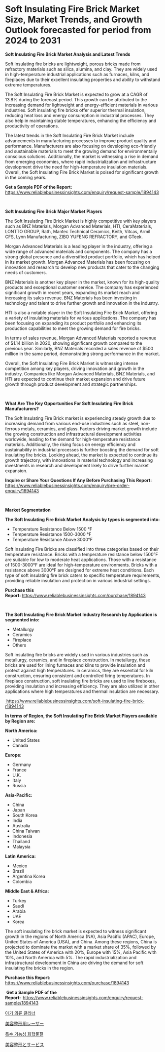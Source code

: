 <p><h1>Soft Insulating Fire Brick Market Size, Market Trends, and Growth Outlook forecasted for period from 2024 to 2031</h1></p><p><strong>Soft Insulating Fire Brick Market Analysis and Latest Trends</strong></p>
<p><p>Soft insulating fire bricks are lightweight, porous bricks made from refractory materials such as silica, alumina, and clay. They are widely used in high-temperature industrial applications such as furnaces, kilns, and fireplaces due to their excellent insulating properties and ability to withstand extreme temperatures.</p><p>The Soft Insulating Fire Brick Market is expected to grow at a CAGR of 13.8% during the forecast period. This growth can be attributed to the increasing demand for lightweight and energy-efficient materials in various industries. Soft insulating fire bricks offer superior thermal insulation, reducing heat loss and energy consumption in industrial processes. They also help in maintaining stable temperatures, enhancing the efficiency and productivity of operations.</p><p>The latest trends in the Soft Insulating Fire Brick Market include advancements in manufacturing processes to improve product quality and performance. Manufacturers are also focusing on developing eco-friendly and sustainable materials to meet the growing demand for environmentally conscious solutions. Additionally, the market is witnessing a rise in demand from emerging economies, where rapid industrialization and infrastructure development drive the need for high-temperature insulation materials. Overall, the Soft Insulating Fire Brick Market is poised for significant growth in the coming years.</p></p>
<p><strong>Get a Sample PDF of the Report:&nbsp;</strong> <a href="https://www.reliablebusinessinsights.com/enquiry/request-sample/1894143">https://www.reliablebusinessinsights.com/enquiry/request-sample/1894143</a></p>
<p>&nbsp;</p>
<p><strong>Soft Insulating Fire Brick Major Market Players</strong></p>
<p><p>The Soft Insulating Fire Brick Market is highly competitive with key players such as BNZ Materials, Morgan Advanced Materials, HTI, CeraMaterials, LONTTO GROUP, Rath, Mantec Technical Ceramics, Keith, Vitcas, Armil CFS, Lynn Manufacturing, ZIBO YUFENG REFRACTORY, and GTeek.</p><p>Morgan Advanced Materials is a leading player in the industry, offering a wide range of advanced materials and components. The company has a strong global presence and a diversified product portfolio, which has helped in its market growth. Morgan Advanced Materials has been focusing on innovation and research to develop new products that cater to the changing needs of customers.</p><p>BNZ Materials is another key player in the market, known for its high-quality products and exceptional customer service. The company has experienced significant growth in recent years, expanding its market reach and increasing its sales revenue. BNZ Materials has been investing in technology and talent to drive further growth and innovation in the industry.</p><p>HTI is also a notable player in the Soft Insulating Fire Brick Market, offering a variety of insulating materials for various applications. The company has been focusing on expanding its product portfolio and enhancing its production capabilities to meet the growing demand for fire bricks.</p><p>In terms of sales revenue, Morgan Advanced Materials reported a revenue of $1.14 billion in 2020, showing significant growth compared to the previous year. Similarly, BNZ Materials recorded a sales revenue of $500 million in the same period, demonstrating strong performance in the market.</p><p>Overall, the Soft Insulating Fire Brick Market is witnessing intense competition among key players, driving innovation and growth in the industry. Companies like Morgan Advanced Materials, BNZ Materials, and HTI are expected to continue their market expansion and drive future growth through product development and strategic partnerships.</p></p>
<p>&nbsp;</p>
<p><strong>What Are The Key Opportunities For Soft Insulating Fire Brick Manufacturers?</strong></p>
<p><p>The Soft Insulating Fire Brick market is experiencing steady growth due to increasing demand from various end-use industries such as steel, non-ferrous metals, ceramics, and glass. Factors driving market growth include the growing construction and infrastructural development activities worldwide, leading to the demand for high-temperature resistance materials. Additionally, the rising focus on energy efficiency and sustainability in industrial processes is further boosting the demand for soft insulating fire bricks. Looking ahead, the market is expected to continue its growth trajectory, with innovations in material technology and increasing investments in research and development likely to drive further market expansion.</p></p>
<p><strong>Inquire or Share Your Questions If Any Before Purchasing This Report:</strong> <a href="https://www.reliablebusinessinsights.com/enquiry/pre-order-enquiry/1894143">https://www.reliablebusinessinsights.com/enquiry/pre-order-enquiry/1894143</a></p>
<p>&nbsp;</p>
<p><strong>Market Segmentation</strong></p>
<p><strong>The Soft Insulating Fire Brick Market Analysis by types is segmented into:</strong></p>
<p><ul><li>Temperature Resistance Below 1500 °F</li><li>Temperature Resistance 1500-3000 °F</li><li>Temperature Resistance Above 3000°F</li></ul></p>
<p><p>Soft Insulating Fire Bricks are classified into three categories based on their temperature resistance. Bricks with a temperature resistance below 1500°F are suitable for low to moderate heat applications. Those with a resistance of 1500-3000°F are ideal for high-temperature environments. Bricks with a resistance above 3000°F are designed for extreme heat conditions. Each type of soft insulating fire brick caters to specific temperature requirements, providing reliable insulation and protection in various industrial settings.</p></p>
<p><strong>Purchase this Report:&nbsp;</strong><a href="https://www.reliablebusinessinsights.com/purchase/1894143">https://www.reliablebusinessinsights.com/purchase/1894143</a></p>
<p>&nbsp;</p>
<p><strong>The Soft Insulating Fire Brick Market Industry Research by Application is segmented into:</strong></p>
<p><ul><li>Metallurgy</li><li>Ceramics</li><li>Fireplace</li><li>Others</li></ul></p>
<p><p>Soft insulating fire bricks are widely used in various industries such as metallurgy, ceramics, and in fireplace construction. In metallurgy, these bricks are used for lining furnaces and kilns to provide insulation and protect against high temperatures. In ceramics, they are essential for kiln construction, ensuring consistent and controlled firing temperatures. In fireplace construction, soft insulating fire bricks are used to line fireboxes, providing insulation and increasing efficiency. They are also utilized in other applications where high temperatures and thermal insulation are necessary.</p></p>
<p><a href="https://www.reliablebusinessinsights.com/soft-insulating-fire-brick-r1894143">&nbsp;https://www.reliablebusinessinsights.com/soft-insulating-fire-brick-r1894143</a></p>
<p><strong>In terms of Region, the Soft Insulating Fire Brick Market Players available by Region are:</strong></p>
<p>
    <p> <strong> North America: </strong>
        <ul>
            <li>United States</li>
            <li>Canada</li>
        </ul>
        </p> 
    <p> <strong> Europe: </strong>
        <ul>
            <li>Germany</li>
            <li>France</li>
            <li>U.K.</li>
            <li>Italy</li>
            <li>Russia</li>
        </ul>
        </p> 
    <p> <strong> Asia-Pacific: </strong>
        <ul>
            <li>China</li>
            <li>Japan</li>
            <li>South Korea</li>
            <li>India</li>
            <li>Australia</li>
            <li>China Taiwan</li>
            <li>Indonesia</li>
            <li>Thailand</li>
            <li>Malaysia</li>
        </ul>
        </p> 
    <p> <strong> Latin America: </strong>
        <ul>
            <li>Mexico</li>
            <li>Brazil</li>
            <li>Argentina Korea</li>
            <li>Colombia</li>
        </ul>
        </p> 
    <p> <strong> Middle East & Africa: </strong>
        <ul>
            <li>Turkey</li>
            <li>Saudi</li>
            <li>Arabia</li>
            <li>UAE</li>
            <li>Korea</li>
        </ul>
    </p>
    </p>
<p><p>The soft insulating fire brick market is expected to witness significant growth in the regions of North America (NA), Asia Pacific (APAC), Europe, United States of America (USA), and China. Among these regions, China is projected to dominate the market with a market share of 35%, followed by the United States of America with 20%, Europe with 15%, Asia Pacific with 10%, and North America with 5%. The rapid industrialization and infrastructural development in China are driving the demand for soft insulating fire bricks in the region.</p></p>
<p><strong>Purchase this Report: </strong><a href="https://www.reliablebusinessinsights.com/purchase/1894143">https://www.reliablebusinessinsights.com/purchase/1894143</a></p>
<p>&nbsp;<strong>Get a Sample PDF of the Report:&nbsp;&nbsp;</strong><a href="https://www.reliablebusinessinsights.com/enquiry/request-sample/1894143">https://www.reliablebusinessinsights.com/enquiry/request-sample/1894143</a></p>
<p><strong></strong></p>
<p><p><a href="https://medium.com/@marymorgan1939/%EC%95%84%EA%B8%B0-%EC%9D%98%EB%A5%98-%EC%84%B8%ED%83%81%EA%B8%B0-%EC%8B%9C%EC%9E%A5-%EC%A1%B0%EC%82%AC-%EB%B0%8F-%EC%82%B0%EC%97%85-%EB%B0%9C%EC%A0%84%EA%B3%BC-2031%EB%85%84%EA%B9%8C%EC%A7%80%EC%9D%98-%EC%98%88%EC%B8%A1-6c6b43175ec9">아기 의류 클리너</a></p><p><a href="https://medium.com/@rluperjennette2024/%E7%BE%8E%E5%AE%B9%E6%95%B4%E5%BD%A2%E5%A4%96%E7%A7%91%E5%90%91%E3%81%91%E3%83%AC%E3%83%BC%E3%82%B6%E3%83%BC%E5%B8%82%E5%A0%B4%E3%81%AE%E8%A6%8F%E6%A8%A1%E3%81%A8%E3%82%B7%E3%82%A7%E3%82%A2%E5%88%86%E6%9E%90-minus-%E6%88%90%E9%95%B7%E3%81%AE%E3%83%88%E3%83%AC%E3%83%B3%E3%83%89%E3%81%A8%E4%BA%88%E6%B8%AC-2024%E5%B9%B4-minus-2031%E5%B9%B4-253ecaf43474">美容整形用レーザー</a></p><p><a href="https://medium.com/@florianwolf50/%EA%B8%80%EB%A1%9C%EB%B2%8C-%ED%8A%B9%EC%88%98-%EA%B8%B0%EB%8A%A5-%ED%99%94%ED%95%99-%EB%AC%BC%EC%A7%88-%EC%8B%9C%EC%9E%A5-%EB%B2%94%EC%9C%84%EC%97%90-%EB%8C%80%ED%95%9C-%EC%8B%AC%EC%B8%B5-%EB%B6%84%EC%84%9D-%EB%B0%8F-2024%EB%85%84%EB%B6%80%ED%84%B0-2031%EB%85%84%EA%B9%8C%EC%A7%80-%EC%98%88%EC%B8%A1-%EB%90%9C-%EA%B8%89%EA%B2%A9%ED%95%9C-%EC%84%B1%EC%9E%A5%EB%A5%A0%EC%9D%B8-cagr%EC%9E%85%EB%8B%88%EB%8B%A4-a691176633a2">특수 기능성 화학물질</a></p><p><a href="https://medium.com/@rluperjennette2024/%E7%BE%8E%E5%AE%B9%E6%95%B4%E5%BD%A2%E6%89%8B%E8%A1%93%E3%81%A8%E3%82%B5%E3%83%BC%E3%83%93%E3%82%B9%E3%81%AE%E5%B8%82%E5%A0%B4%E4%BA%88%E6%B8%AC-%E5%B8%82%E5%A0%B4%E5%8B%95%E5%90%91%E3%81%8A%E3%82%88%E3%81%B3%E5%BD%B1%E9%9F%BF%E5%88%86%E6%9E%90-2024%E5%B9%B4-2031%E5%B9%B4-ef7b020bf420">美容整形とサービス</a></p></p>